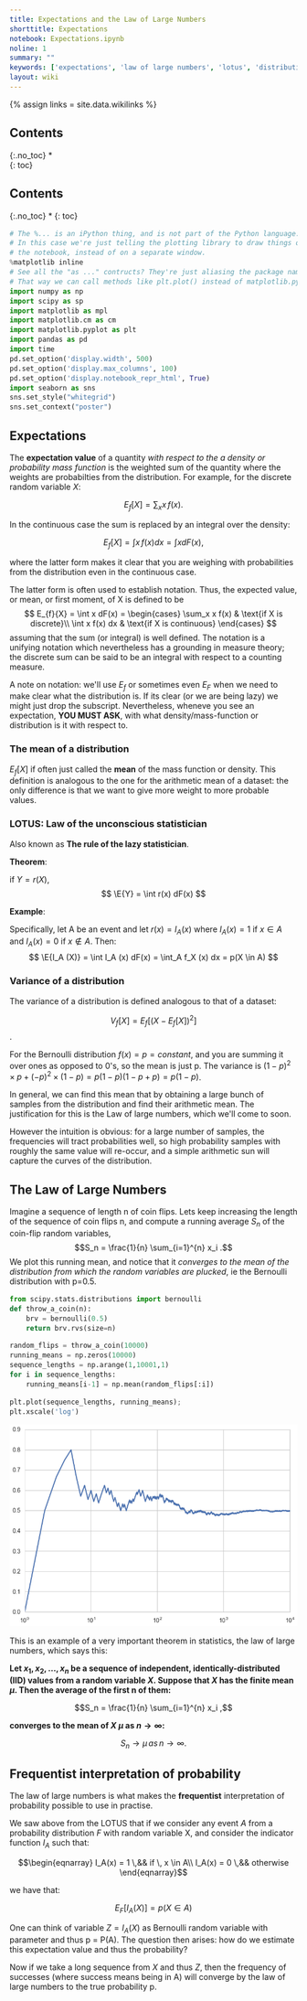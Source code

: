 ```yaml
---
title: Expectations and the Law of Large Numbers
shorttitle: Expectations
notebook: Expectations.ipynb
noline: 1
summary: ""
keywords: ['expectations', 'law of large numbers', 'lotus', 'distributions', 'probability']
layout: wiki
---
```

{% assign links = site.data.wikilinks %}

## Contents
{:.no_toc}
*  
{: toc}


## Contents
{:.no_toc}
* 
{: toc}



```python
# The %... is an iPython thing, and is not part of the Python language.
# In this case we're just telling the plotting library to draw things on
# the notebook, instead of on a separate window.
%matplotlib inline
# See all the "as ..." contructs? They're just aliasing the package names.
# That way we can call methods like plt.plot() instead of matplotlib.pyplot.plot().
import numpy as np
import scipy as sp
import matplotlib as mpl
import matplotlib.cm as cm
import matplotlib.pyplot as plt
import pandas as pd
import time
pd.set_option('display.width', 500)
pd.set_option('display.max_columns', 100)
pd.set_option('display.notebook_repr_html', True)
import seaborn as sns
sns.set_style("whitegrid")
sns.set_context("poster")
```




## Expectations 

$$ \newcommand{\E}[1]{E[#1]}$$

The **expectation value** of a quantity *with respect to the a density or probability mass function* is the weighted sum of the quantity where the weights are probabilties from the distribution. For example, for the discrete random variable $X$:

$$E_f[X] = \sum_x x\,f(x).$$

In the continuous case the sum is replaced by an integral over the density:

$$E_f[X] = \int x\,f(x) dx = \int x dF(x),$$

where the latter form makes it clear that you are weighing with probabilities from the distribution even in the continuous case. 

The latter form is often used to establish notation. Thus, the expected value, or mean, or first moment, of X is defined to be
$$
E_{f}{X} = \int x dF(x) = 
\begin{cases}
\sum_x x f(x) & \text{if X is discrete}\\
\int x f(x) dx & \text{if X is continuous}
\end{cases}
$$
 assuming that the sum (or integral) is well defined. The notation is a unifying notation which nevertheless has a grounding in measure theory; the discrete sum can be said to be an integral with respect to a counting measure.
 
A note on notation: we'll use $E_f$ or sometimes even $E_F$ when we need to make clear what the distribution is. If its clear (or we are being lazy) we might just drop the subscript. Nevertheless, wheneve you see an expectation, **YOU MUST ASK**, with what density/mass-function or distribution is it with respect to.
 
### The mean of a distribution

$E_f[X]$ if often just called the **mean** of the mass function or density. This definition is analogous to the one for the arithmetic mean of a dataset: the only difference is that we want to give more weight to more probable values.


### LOTUS: Law of the unconscious statistician

Also known as **The rule of the lazy statistician**.

**Theorem**:

if $Y = r(X)$, 
$$
\E{Y} = \int r(x) dF(x)
$$

**Example**:

Specifically, let A be an event and let $r(x) = I_A (x)$ where $I_A (x) = 1$ if
$x \in A$ and $I_A (x) = 0$ if $x \notin A$. Then:
$$
\E{I_A (X)} = \int I_A (x) dF(x) = \int_A f_X (x) dx = p(X \in A)
$$

### Variance of a distribution

The variance of a distribution is defined analogous to that of a dataset:

$$V_f[X] = E_f[(X-E_f[X])^2]$$.

For the Bernoulli distribution $f(x)=p=constant$, and you are summing it over ones as opposed to 0's, so the mean is just p. The variance is $(1-p)^2\times p +(-p)^2\times (1-p) = p(1-p)(1-p+p) = p(1-p)$.

In general, we can find this mean that by obtaining a large bunch of samples from the distribution and find their arithmetic mean. The justification for this is the Law of large numbers, which we'll come to soon. 

However the intuition is obvious: for a large number of samples, the frequencies will tract probabilities well, so high probability samples with roughly the same value will re-occur, and a simple arithmetic sun will capture the curves of the distribution.

## The Law of Large Numbers

Imagine a sequence of length n of coin flips. Lets keep increasing the length of the sequence of coin flips n, and compute a running average $S_n$ of the coin-flip random variables,
$$S_n = \frac{1}{n} \sum_{i=1}^{n} x_i .$$
We plot this running mean, and notice that it *converges to the mean of the distribution from which the random variables are plucked*, ie the Bernoulli distribution with p=0.5. 



```python
from scipy.stats.distributions import bernoulli
def throw_a_coin(n):
    brv = bernoulli(0.5)
    return brv.rvs(size=n)
```




```python
random_flips = throw_a_coin(10000)
running_means = np.zeros(10000)
sequence_lengths = np.arange(1,10001,1)
for i in sequence_lengths:
    running_means[i-1] = np.mean(random_flips[:i])
```




```python
plt.plot(sequence_lengths, running_means);
plt.xscale('log')
```



![png](Expectations_files/Expectations_7_0.png)



This is an example of a very important theorem in statistics, the law of large numbers, which says this:

**Let $x_1,x_2,...,x_n$ be a sequence of independent, identically-distributed (IID) values from a random variable $X$. Suppose that $X$ has the finite mean $\mu$. Then the average of the first n of them:**

$$S_n = \frac{1}{n} \sum_{i=1}^{n} x_i ,$$

**converges to the mean of $X$ $\mu$ as $n \to \infty$:**

$$ S_n \to \mu \, as \, n \to \infty. $$

##  Frequentist interpretation of probability

The law of large numbers is what makes the **frequentist** interpretation of probability possible to use in practise. 

We saw above from the LOTUS that if we consider any event $A$ from a probability distribution $F$ with random variable X, and consider the indicator function $I_A$ such that:

$$\begin{eqnarray}
I_A(x) = 1 \,&& if \, x \in A\\
I_A(x) = 0 \,&&  otherwise
\end{eqnarray}$$

we have that:

$$E_{F}[I_A (X)] = p(X \in A)$$

One can think of variable $Z=I_A(X)$ as Bernoulli random variable with parameter and thus p = P(A).  The question then arises: how do we estimate this expectation value and thus the probability?

Now if we take a long sequence from $X$ and thus $Z$, then the frequency of successes (where success means being in A) will converge by the law of large numbers to the true probability p.

